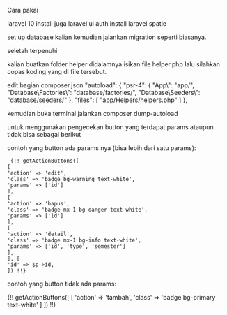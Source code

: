 Cara pakai 

laravel 10
install juga laravel ui auth
install laravel spatie 


set up database kalian 
kemudian jalankan migration seperti biasanya.

seletah terpenuhi

kalian buatkan folder helper didalamnya isikan file helper.php
lalu silahkan copas koding yang di file tersebut.


edit bagian composer.json
 "autoload": {
        "psr-4": {
            "App\\": "app/",
            "Database\\Factories\\": "database/factories/",
            "Database\\Seeders\\": "database/seeders/"
        },
        "files": [
            "app/Helpers/helpers.php"
         ]
    },


kemudian buka terminal jalankan composer  dump-autoload

untuk menggunakan pengecekan button yang terdapat params ataupun tidak bisa sebagai berikut

contoh yang button ada params nya (bisa lebih dari satu params):

     {!! getActionButtons([
    [
    'action' => 'edit',
    'class' => 'badge bg-warning text-white',
    'params' => ['id']
    ],
    [
    'action' => 'hapus',
    'class' => 'badge mx-1 bg-danger text-white',
    'params' => ['id']
    ],
    [
    'action' => 'detail',
    'class' => 'badge mx-1 bg-info text-white',
    'params' => ['id', 'type', 'semester']
    ],
    ], [
    'id' => $p->id,
    ]) !!}

contoh yang button tidak ada params:
 
 {!! getActionButtons([
    [
    'action' => 'tambah',
    'class' => 'badge bg-primary text-white'
    ]
 ]) !!}
